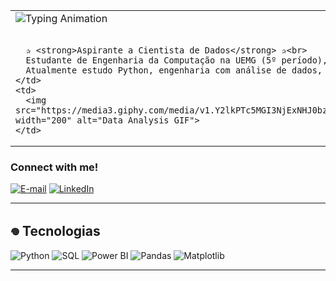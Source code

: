 <table>
  <tr>
    <td>
      <img src="https://readme-typing-svg.herokuapp.com?font=Fira+Code&size=26&color=800020&width=450&lines=Olá,+eu+sou+a+Ana+Coelho!" alt="Typing Animation"><br><br>
      
      ✰ <strong>Aspirante a Cientista de Dados</strong> ✰<br>
      Estudante de Engenharia da Computação na UEMG (5º período), com foco em ciência de dados e estatística.<br>
      Atualmente estudo Python, engenharia com análise de dados, e busco desenvolver soluções inteligentes e baseadas em evidências.
    </td>
    <td>
      <img src="https://media3.giphy.com/media/v1.Y2lkPTc5MGI3NjExNHJ0bzh3Nmx5MGw1NDE1MmpiZXc4czJubDRobXI4ZTlycG0zOHJuNiZlcD12MV9pbnRlcm5hbF9naWZfYnlfaWQmY3Q9Zw/9lwr4z6CSzlxC/giphy.gif" width="200" alt="Data Analysis GIF">
    </td>
  </tr>
</table>


<h3 align="left">Connect with me!</h3>
 
 [![E-mail](https://img.shields.io/badge/-Email-000?style=for-the-badge&logo=microsoft-outlook&logoColor=FF00F6&color:FFF)](mailto:cttanacoelho@gmail.com)
 [![LinkedIn](https://img.shields.io/badge/-LinkedIn-000?style=for-the-badge&logo=linkedin&logoColor=FF00F6&color:FFF)](https://www.linkedin.com/in/cttanacoelho/)

---

## 𖦹 Tecnologias

![Python](https://img.shields.io/badge/Python-3776AB?style=for-the-badge&logo=python&logoColor=white)
![SQL](https://img.shields.io/badge/SQL-4479A1?style=for-the-badge&logo=postgresql&logoColor=white)
![Power BI](https://img.shields.io/badge/Power_BI-F2C811?style=for-the-badge&logo=powerbi&logoColor=black)
![Pandas](https://img.shields.io/badge/Pandas-150458?style=for-the-badge&logo=pandas&logoColor=white)
![Matplotlib](https://img.shields.io/badge/Matplotlib-11557C?style=for-the-badge)

---




